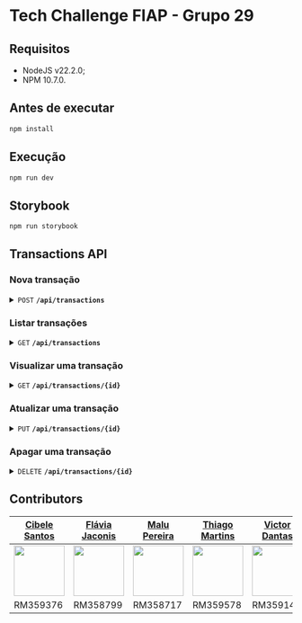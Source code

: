 # Tech Challenge FIAP - Grupo 29

## Requisitos

- NodeJS v22.2.0;
- NPM 10.7.0.

## Antes de executar

```sh
npm install
```

## Execução

```sh
npm run dev
```

## Storybook

```sh
npm run storybook
```

## Transactions API

### Nova transação

<details>
 <summary><code>POST</code> <code><b>/api/transactions</b></code></summary>

##### Request Body Parameters

> | name      | required | data type | description
> |-----------|----------|-----------|-------------
> | type      | ✔        | `string`  | Tipo da transação (`deposit` ou `transference`)
> | date      | ✔        | `string`  | Data da transação
> | amount    | ✔        | `float`   | Valor da transação

##### Responses

> | http code     | content-type                      | response description
> |---------------|-----------------------------------|---------------------------------------
> | `201`         | `application/json`                | JSON contendo o ID do registro criado

##### Example cURL

> ```javascript
> curl -X POST 'http://localhost:3000/api/transactions' \
>      -H 'Content-Type: application/json' \
>      --data '{
>          "type": "deposit",
>          "date": "2024-09-29",
>          "amount": 150
>        }'
> ```
</details>

### Listar transações

<details>
 <summary><code>GET</code> <code><b>/api/transactions</b></code></summary>

##### Parameters

> Nenhum

##### Responses

> | http code     | content-type                      | description
> |---------------|-----------------------------------|-------------------------------------
> | `200`         | `application/json`                | JSON contendo a lista de transações

##### Example cURL

> ```javascript
> curl -X GET 'http://localhost:3000/api/transactions' -H 'Content-Type: application/json'
> ```
</details>

### Visualizar uma transação

<details>
 <summary><code>GET</code> <code><b>/api/transactions/{id}</b></code></summary>

##### Parameters

> | name      | required | data type | description
> |-----------|----------|-----------|-------------
> | id        | ✔        | `string`  | ID da transação

##### Responses

> | http code     | content-type       | description
> |---------------|--------------------|-------------------------------------
> | `200`         | `application/json` | JSON contendo os detalhes da transação
> | `404`         | `text/plain`       | `Transaction not found`

##### Example cURL

> ```javascript
> curl -X GET 'http://localhost:3000/api/transactions/1' -H 'Content-Type: application/json'
> ```
</details>

### Atualizar uma transação

<details>
 <summary><code>PUT</code> <code><b>/api/transactions/{id}</b></code></summary>

##### Request Body Parameters

> | name      | required | data type | description
> |-----------|----------|-----------|-------------------------------------------------
> | type      | ✔        | `string`  | Tipo da transação (`deposit` ou `transference`)
> | date      | ✔        | `string`  | Data da transação
> | amount    | ✔        | `float`   | Valor da transação

##### Responses

> | http code     | content-type       | description
> |---------------|--------------------|-------------------------------------
> | `200`         | `application/json` | JSON contendo os detalhes atualizados da transação
> | `404`         | `text/plain`       | `Transaction not found`

##### Example cURL

> ```javascript
> curl -X PUT 'http://localhost:3000/api/transactions/1' \
>      -H 'Content-Type: application/json' \
>      --data '{
>          "type": "deposit",
>          "date": "2024-09-29",
>          "amount": 150
>        }'
> ```
</details>

### Apagar uma transação

<details>
 <summary><code>DELETE</code> <code><b>/api/transactions/{id}</b></code></summary>

##### Parameters

> | name      | required | data type | description
> |-----------|----------|-----------|-------------
> | id        | ✔        | `string`  | ID da transação

##### Responses

> | http code     | content-type       | description
> |---------------|--------------------|------------------------------------------------
> | `200`         | `application/json` | JSON contendo os detalhes da transação apagada
> | `404`         | `text/plain`       | `Transaction not found`

##### Example cURL

> ```javascript
> curl -X DELETE 'http://localhost:3000/api/transactions/1' -H 'Content-Type: application/json'
> ```
</details>

## Contributors

[Cibele Santos](https://github.com/cibsantos)                                             | [Flávia Jaconis](https://github.com/flaJaconis)                                             |[Malu Pereira](https://github.com/malulupereiraa)                                                    | [Thiago Martins](https://github.com/thiagofm33)                                             | [Victor Dantas](https://github.com/victorx9999)
------------------------------------------------------------------------------------------|---------------------------------------------------------------------------------------------|-----------------------------------------------------------------------------------------------------|---------------------------------------------------------------------------------------------|-----------------------------------------------------------------------------------------------
[<img src="https://github.com/cibsantos.png" width="90" />](https://github.com/cibsantos) | [<img src="https://github.com/flaJaconis.png" width="90" />](https://github.com/flaJaconis) | [<img src="https://github.com/malulupereiraa.png" width="90" />](https://github.com/malulupereiraa) | [<img src="https://github.com/thiagofm33.png" width="90" />](https://github.com/thiagofm33) | [<img src="https://github.com/victorx9999.png" width="90" />](https://github.com/victorx9999)
RM359376                                                                                  | RM358799                                                                                    | RM358717                                                                                            | RM359578                                                                                    | RM359148
